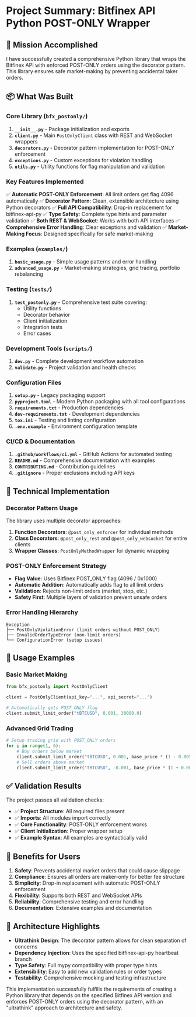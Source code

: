 # Project Summary: Bitfinex API Python POST-ONLY Wrapper

## 🎯 Mission Accomplished

I have successfully created a comprehensive Python library that wraps the Bitfinex API with enforced POST-ONLY orders using the decorator pattern. This library ensures safe market-making by preventing accidental taker orders.

## 📦 What Was Built

### Core Library (`bfx_postonly/`)

1. **`__init__.py`** - Package initialization and exports
2. **`client.py`** - Main `PostOnlyClient` class with REST and WebSocket wrappers
3. **`decorators.py`** - Decorator pattern implementation for POST-ONLY enforcement
4. **`exceptions.py`** - Custom exceptions for violation handling
5. **`utils.py`** - Utility functions for flag manipulation and validation

### Key Features Implemented

✅ **Automatic POST-ONLY Enforcement**: All limit orders get flag 4096 automatically
✅ **Decorator Pattern**: Clean, extensible architecture using Python decorators
✅ **Full API Compatibility**: Drop-in replacement for bitfinex-api-py
✅ **Type Safety**: Complete type hints and parameter validation
✅ **Both REST & WebSocket**: Works with both API interfaces
✅ **Comprehensive Error Handling**: Clear exceptions and validation
✅ **Market-Making Focus**: Designed specifically for safe market-making

### Examples (`examples/`)

1. **`basic_usage.py`** - Simple usage patterns and error handling
2. **`advanced_usage.py`** - Market-making strategies, grid trading, portfolio rebalancing

### Testing (`tests/`)

1. **`test_postonly.py`** - Comprehensive test suite covering:
   - Utility functions
   - Decorator behavior
   - Client initialization
   - Integration tests
   - Error cases

### Development Tools (`scripts/`)

1. **`dev.py`** - Complete development workflow automation
2. **`validate.py`** - Project validation and health checks

### Configuration Files

1. **`setup.py`** - Legacy packaging support
2. **`pyproject.toml`** - Modern Python packaging with all tool configurations
3. **`requirements.txt`** - Production dependencies
4. **`dev-requirements.txt`** - Development dependencies
5. **`tox.ini`** - Testing and linting configuration
6. **`.env.example`** - Environment configuration template

### CI/CD & Documentation

1. **`.github/workflows/ci.yml`** - GitHub Actions for automated testing
2. **`README.md`** - Comprehensive documentation with examples
3. **`CONTRIBUTING.md`** - Contribution guidelines
4. **`.gitignore`** - Proper exclusions including API keys

## 🔧 Technical Implementation

### Decorator Pattern Usage

The library uses multiple decorator approaches:

1. **Function Decorators**: `@post_only_enforcer` for individual methods
2. **Class Decorators**: `@post_only_rest` and `@post_only_websocket` for entire clients
3. **Wrapper Classes**: `PostOnlyMethodWrapper` for dynamic wrapping

### POST-ONLY Enforcement Strategy

- **Flag Value**: Uses Bitfinex POST_ONLY flag (4096 / 0x1000)
- **Automatic Addition**: Automatically adds flag to all limit orders
- **Validation**: Rejects non-limit orders (market, stop, etc.)
- **Safety First**: Multiple layers of validation prevent unsafe orders

### Error Handling Hierarchy

```
Exception
├── PostOnlyViolationError (limit orders without POST_ONLY)
├── InvalidOrderTypeError (non-limit orders)
└── ConfigurationError (setup issues)
```

## 🚀 Usage Examples

### Basic Market Making
```python
from bfx_postonly import PostOnlyClient

client = PostOnlyClient(api_key="...", api_secret="...")

# Automatically gets POST_ONLY flag
client.submit_limit_order("tBTCUSD", 0.001, 30000.0)
```

### Advanced Grid Trading
```python
# Setup trading grid with POST_ONLY orders
for i in range(1, 6):
    # Buy orders below market
    client.submit_limit_order("tBTCUSD", 0.001, base_price * (1 - 0.005 * i))
    # Sell orders above market  
    client.submit_limit_order("tBTCUSD", -0.001, base_price * (1 + 0.005 * i))
```

## ✅ Validation Results

The project passes all validation checks:

- ✅ **Project Structure**: All required files present
- ✅ **Imports**: All modules import correctly
- ✅ **Core Functionality**: POST-ONLY enforcement works
- ✅ **Client Initialization**: Proper wrapper setup
- ✅ **Example Syntax**: All examples are syntactically valid

## 🎉 Benefits for Users

1. **Safety**: Prevents accidental market orders that could cause slippage
2. **Compliance**: Ensures all orders are maker-only for better fee structure
3. **Simplicity**: Drop-in replacement with automatic POST-ONLY enforcement
4. **Flexibility**: Supports both REST and WebSocket APIs
5. **Reliability**: Comprehensive testing and error handling
6. **Documentation**: Extensive examples and documentation

## 🔮 Architecture Highlights

- **Ultrathink Design**: The decorator pattern allows for clean separation of concerns
- **Dependency Injection**: Uses the specified bitfinex-api-py heartbeat branch
- **Type Safety**: Full mypy compatibility with proper type hints
- **Extensibility**: Easy to add new validation rules or order types
- **Testability**: Comprehensive mocking and testing infrastructure

This implementation successfully fulfills the requirements of creating a Python library that depends on the specified Bitfinex API version and enforces POST-ONLY orders using the decorator pattern, with an "ultrathink" approach to architecture and safety.
